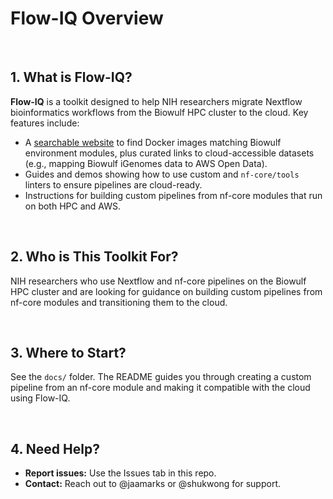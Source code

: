 # Flow-IQ Overview

<br>

## 1. What is Flow-IQ?

**Flow-IQ** is a toolkit designed to help NIH researchers migrate Nextflow bioinformatics workflows from the Biowulf HPC cluster to the cloud.
Key features include:

* A [searchable website](https://nci-dceg.github.io/Flow-IQ/) to find Docker images matching Biowulf environment modules, plus curated links to cloud-accessible datasets (e.g., mapping Biowulf iGenomes data to AWS Open Data).
* Guides and demos showing how to use custom and `nf-core/tools` linters to ensure pipelines are cloud-ready.
* Instructions for building custom pipelines from nf-core modules that run on both HPC and AWS.

<br>

## 2. Who is This Toolkit For?
NIH researchers who use Nextflow and nf-core pipelines on the Biowulf HPC cluster and are looking for guidance on building custom pipelines from nf-core modules and transitioning them to the cloud.

<br>

## 3. Where to Start?

See the `docs/` folder. The README guides you through creating a custom pipeline from an nf-core module and making it compatible with the cloud using Flow-IQ.

<br>

## 4. Need Help?

* **Report issues:** Use the Issues tab in this repo.
* **Contact:** Reach out to @jaamarks or @shukwong for support.
